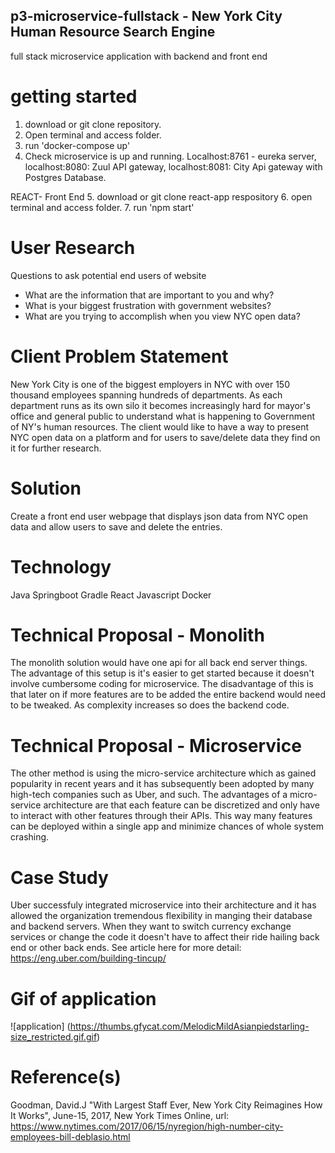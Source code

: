 ## p3-microservice-fullstack -  New York City Human Resource Search Engine
full stack microservice application with backend and front end 
  
  
# getting started
1. download or git clone repository.
2. Open terminal and access folder.
3. run 'docker-compose up'
4. Check microservice is up and running.  Localhost:8761 - eureka server, localhost:8080: Zuul API gateway, localhost:8081: City Api gateway with Postgres Database.

REACT- Front End
5. download or git clone react-app respository
6. open terminal and access folder.
7. run 'npm start'

# User Research
Questions to ask potential end users of website
 - What are the information that are important to you and why?
 - What is your biggest frustration with government websites?
 - What are you trying to accomplish when you view NYC open data?

# Client Problem Statement
New York City is one of the biggest employers in NYC with over 150 thousand employees spanning hundreds of departments.  As each department runs as its own silo it becomes increasingly hard for mayor's 
office and general public to understand what is happening to Government of NY's human resources.  The client would like to have a way to present NYC open data on a platform and for users to save/delete data
they find on it for further research.

# Solution
Create a front end user webpage that displays json data from NYC open data and allow users to save and delete the entries.

# Technology
Java
Springboot
Gradle
React
Javascript
Docker

# Technical Proposal - Monolith
The monolith solution would have one api for all back end server things.  The advantage of this setup is it's easier to get started because it doesn't involve cumbersome coding for microservice.  The disadvantage of this is that
later on if more features are to be added the entire backend would need to be tweaked.  As complexity increases so does the backend code.

# Technical Proposal - Microservice
The other method is using the micro-service architecture which as gained popularity in recent years and it has subsequently been adopted by many high-tech companies such as Uber, and such. The advantages of a micro-service architecture are that each feature can be discretized and only have to interact with other features through their APIs. This way many features can be deployed within a single app and minimize chances of whole system crashing. 

# Case Study
Uber successfuly integrated microservice into their architecture and it has allowed the organization tremendous flexibility in manging their database and backend servers.  When they want to switch currency exchange services or change the code it doesn't have to affect their ride hailing back end or other back ends.  See article here for more detail: https://eng.uber.com/building-tincup/

# Gif of application
![application] (https://thumbs.gfycat.com/MelodicMildAsianpiedstarling-size_restricted.gif.gif)

# Reference(s)
Goodman, David.J "With Largest Staff Ever, New York City Reimagines How It Works", June-15, 2017,  New York Times Online, url: https://www.nytimes.com/2017/06/15/nyregion/high-number-city-employees-bill-deblasio.html
